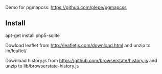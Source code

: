 Demo for pgmapcss: https://github.com/plepe/pgmapcss

Install
-------
apt-get install php5-sqlite

Dowload leaflet from http://leafletjs.com/download.html and unzip to lib/leaflet/

Download history.js from https://github.com/browserstate/history.js and unzip to lib/browserstate-history.js
